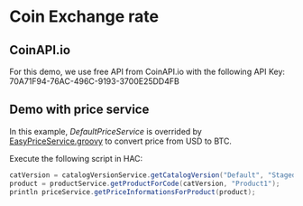 # Coin Exchange rate

## CoinAPI.io

For this demo, we use free API from CoinAPI.io with the following API Key: 70A71F94-76AC-496C-9193-3700E25DD4FB

## Demo with price service
In this example, _DefaultPriceService_ is overrided by [EasyPriceService.groovy](/helloworld/src/main/groovy/EasyPriceService.groovy) to convert price from USD to BTC.

Execute the following script in HAC:

```groovy
catVersion = catalogVersionService.getCatalogVersion("Default", "Staged");
product = productService.getProductForCode(catVersion, "Product1");
println priceService.getPriceInformationsForProduct(product);
```
